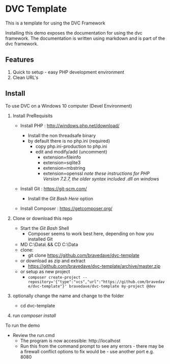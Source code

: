 # DVC Template

This is a template for using the DVC Framework

Installing this demo exposes the documentation for using the dvc framework. The documentation
is written using markdown and is part of the dvc framework.

## Features
1. Quick to setup - easy PHP development environment
1. Clean URL's

## Install
To use DVC on a Windows 10 computer (Devel Environment)
1. Install PreRequisits
   * Install PHP : http://windows.php.net/download/
      * Install the non threadsafe binary
      * by default there is no php.ini (required)
        * copy php.ini-production to php.ini
        * edit and modify/add (uncomment)
          * extension=fileinfo
          * extension=sqlite3
          * extension=mbstring
          * extension=openssl
          *note these instructions for PHP Version 7.2.7, the older syntax included .dll on windows*

   * Install Git : https://git-scm.com/
     * Install the *Git Bash Here* option
   * Install Composer : https://getcomposer.org/

1. Clone or download this repo
   * Start the *Git Bash* Shell
     * Composer seems to work best here, depending on how you installed Git
   * MD C:\Data\ && CD C:\Data
   * clone:
      * git clone https://github.com/bravedave/dvc-template
   * or download as zip and extract
      * https://github.com/bravedave/dvc-template/archive/master.zip
   * or setup as new project
     * `composer create-project --repository='{"type":"vcs","url":"https://github.com/bravedave/dvc-template"}' bravedave/dvc-template my-project @dev`

1. optionally change the name and change to the folder
   * cd dvc-template
1. run *composer install*

To run the demo
   * Review the run.cmd
     * The program is now accessible: http://localhost
     * Run this from the command prompt to see any errors - there may be a firewall
       conflict options to fix would be - use another port e.g. 8080
